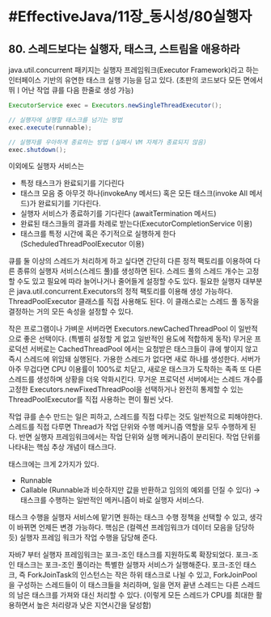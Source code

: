 # #EffectiveJava/11장_동시성/80실행자


## 80. 스레드보다는 실행자, 태스크, 스트림을 애용하라


java.util.concurrent 패키지는 실행자 프레임워크(Executor Framework)라고 하는 인터페이스 기반의 유연한 태스크 실행 기능을 담고 있다. (초판의 코드보다 모든 면에서 뛰ㅣ어난 작업 큐를 다음 한줄로 생성 가능)

```java
ExecutorService exec = Executors.newSingleThreadExecutor();

// 실행자에 실행할 태스크를 넘기는 방법
exec.execute(runnable);

// 실행자를 우아하게 종료하는 방법 (실패시 VM 자체가 종료되지 않음)
exec.shutdown();
```

이외에도 실행자 서비스는
- 특정 태스크가 완료되기를 기다린다
- 태스크 모음 중 아무것 하나(invokeAny 메서드) 혹은 모든 태스크(invoke All 메서드)가 완료되기를 기다린다.
- 실행자 서비스가 종료하기를 기다린다 (awaitTermination 메서드)
- 완료된 태스크들의 결과를 차례로 받는다(ExecutorCompletionService 이용)
- 태스크를 특정 시간에 혹은 주기적으로 실행하게 한다(ScheduledThreadPoolExecutor 이용)

큐를 둘 이상의 스레드가 처리하게 하고 싶다면 간단히 다른 정적 팩토리를 이용하여 다른 종류의 실행자 서비스(스레드 풀)를 생성하면 된다. 스레드 풀의 스레드 개수는 고정할 수도 있고 필요에 따라 늘어나거나 줄어들게 설정할 수도 있다. 
 필요한 실행자 대부분은 java.util.concurrent.Executors의 정적 팩토리를 이용해 생성 가능하다. ThreadPoolExecutor 클래스를 직접 사용해도 된다. 이 클래스로는 스레드 풀 동작을 결정하는 거의 모든 속성을 설정할 수 있다.

작은 프로그램이나 가벼운 서버라면 Executors.newCachedThreadPool 이 일반적으로 좋은 선택이다. (특별히 설정할 게 없고 일반적인 용도에 적합하게 동작) 무거운 프로덕션 서버로는 CachedThreadPool 에서는 요청받은 태스크들이 큐에 쌓이지 않고 즉시 스레드에 위임돼 실행된다. 가용한 스레드가 없다면 새로 하나를 생성한다. 서버가 아주 무겁다면 CPU 이용률이 100%로 치닫고, 새로운 태스크가 도착하는 족족 또 다른 스레드를 생성하며 상황을 더욱 악화시킨다. 
 무거운 프로덕션 서버에서는 스레드 개수를 고정한 Executors.newFixedThreadPool을 선택하거나 완전히 통제할 수 있는 ThreadPoolExecutor를 직접 사용하는 편이 훨씬 낫다. 

작업 큐를 손수 만드는 일은 피하고, 스레드를 직접 다루는 것도 일반적으로 피해야한다. 스레드를 직접 다루면 Thread가 작업 단위와 수행 메커니즘 역할을 모두 수행하게 된다. 반면 실행자 프레임워크에서는 작업 단위와 실행 메커니즘이 분리된다. 작업 단위를 나타내는 핵심 추상 개념이 태스크다. 

태스크에는 크게 2가지가 있다.
- Runnable
- Callable (Runnable과 비슷하지만 값을 반환하고 임의의 예외를 던질 수 있다)
-> 태스크를 수행하는 일반적인 메커니즘이 바로 실행자 서비스다.

태스크 수행을 실행자 서비스에 맡기면 원하는 태스크 수행 정책을 선택할 수 있고, 생각이 바뀌면 언제든 변경 가능하다. 핵심은 (컬렉션 프레임워크가 데이터 모음을 담당하듯) 실행자 프레임 워크가 작업 수행을 담당해 준다.

자바7 부터 실행자 프레임워크는 포크-조인 태스크를 지원하도록 확장되었다. 포크-조인 태스크는 포크-조인 풀이라는 특별한 실행자 서비스가 실행해준다. 포크-조인 태스크, 즉 ForkJoinTask의 인스턴스는 작은 하위 태스크로 나뉠 수 있고, ForkJoinPool을 구성하는 스레드들이 이 태스크들을 처리하며, 일을 먼저 끝낸 스레드는 다른 스레드의 남은 태스크를 가져와 대신 처리할 수 있다. (이렇게 모든 스레드가 CPU를 최대한 활용하면서 높은 처리량과 낮은 지연시간을 달성함)





